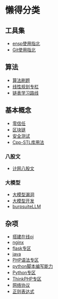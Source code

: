 # 懒得分类

## 工具集

- [ensp使用指北](工作/ensp使用指北)
- [Git使用指北](工作/Git使用指北)

## 算法

- [算法刷题](算法/算法刷题)
- [线性规划专栏](算法/线性规划专栏)
- [链表学习路线](工作/链表学习路线(1w6长文))

## 基本概念

- [零信任](工作/零信任)
- [区块链](工作/区块链)
- [安全测试](工作/安全测试)
- [Cpp-STL库用法](工作/Cpp-STL库用法)

<!-- slide:break -->

### 八股文

- [计网八股文](工作/计网八股文)

### 大模型

- [大模型漏洞](大模型/大模型漏洞)
- [大模型开发](大模型/大模型开发)
- [burpsuiteLLM](大模型/burpsuiteLLM)

## 杂项

 - [搭建在线oj](工作/搭建在线oj)
 - [nginx](工作/nginx)
 - [flask专区](专区/flask专区)
 - [java](专区/java)
 - [PHP语法专区](专区/PHP语法专区)
 - [python脚本编写能力](专区/python脚本编写能力)
 - [Python专区](专区/Python专区)
 - [ThinkPHP专区](专区/ThinkPHP专区)
 - [网络协议](专区/网络协议)
 - [正则表达式](专区/正则表达式)

<!-- slide:break-# -->